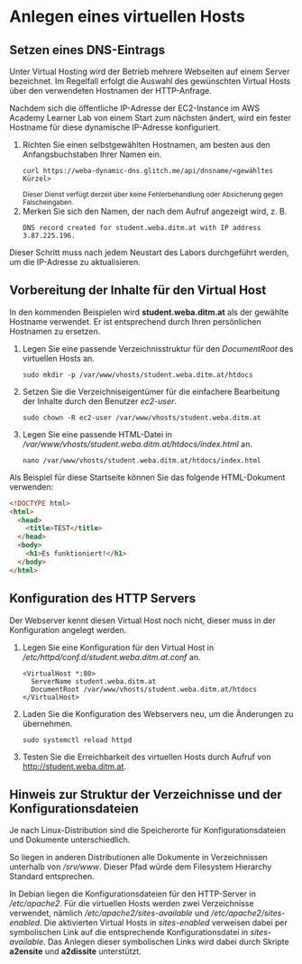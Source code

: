 # Anlegen eines virtuellen Hosts

## Setzen eines DNS-Eintrags

Unter Virtual Hosting wird der Betrieb mehrere Webseiten auf einem Server bezeichnet. Im Regelfall erfolgt die Auswahl des gewünschten Virtual Hosts über den verwendeten Hostnamen der HTTP-Anfrage.

Nachdem sich die öffentliche IP-Adresse der EC2-Instance im AWS Academy Learner Lab von einem Start zum nächsten ändert, wird ein fester Hostname für diese dynamische IP-Adresse konfiguriert.

1. Richten Sie einen selbstgewählten Hostnamen, am besten aus den Anfangsbuchstaben Ihrer Namen ein.
    ```
    curl https://weba-dynamic-dns.glitch.me/api/dnsname/<gewähltes Kürzel>
    ```
    <small>Dieser Dienst verfügt derzeit über keine Fehlerbehandlung oder Absicherung gegen Falscheingaben.</small>
1. Merken Sie sich den Namen, der nach dem Aufruf angezeigt wird, z. B.
    ```
    DNS record created for student.weba.ditm.at with IP address 3.87.225.196.
    ```

Dieser Schritt muss nach jedem Neustart des Labors durchgeführt werden, um die IP-Adresse zu aktualisieren.

## Vorbereitung der Inhalte für den Virtual Host

In den kommenden Beispielen wird **student.weba.ditm.at** als der gewählte Hostname verwendet. Er ist entsprechend durch Ihren persönlichen Hostnamen zu ersetzen.

1. Legen Sie eine passende Verzeichnisstruktur für den *DocumentRoot* des virtuellen Hosts an.
    ```
    sudo mkdir -p /var/www/vhosts/student.weba.ditm.at/htdocs
    ```
1. Setzen Sie die Verzeichniseigentümer für die einfachere Bearbeitung der Inhalte durch den Benutzer *ec2-user*.
    ```
    sudo chown -R ec2-user /var/www/vhosts/student.weba.ditm.at
    ```
1. Legen Sie eine passende HTML-Datei in */var/www/vhosts/student.weba.ditm.at/htdocs/index.html* an.
    ```
    nano /var/www/vhosts/student.weba.ditm.at/htdocs/index.html
    ```

Als Beispiel für diese Startseite können Sie das folgende HTML-Dokument verwenden:

```html
<!DOCTYPE html>
<html>
  <head>
    <title>TEST</title>
  </head>
  <body>
    <h1>Es funktioniert!</h1>
  </body>
</html>
```

## Konfiguration des HTTP Servers

Der Webserver kennt diesen Virtual Host noch nicht, dieser muss in der Konfiguration angelegt werden. 

1. Legen Sie eine Konfiguration für den Virtual Host in */etc/httpd/conf.d/student.weba.ditm.at.conf* an. 
    ```
    <VirtualHost *:80>
      ServerName student.weba.ditm.at
      DocumentRoot /var/www/vhosts/student.weba.ditm.at/htdocs
    </VirtualHost>
    ```

1. Laden Sie die Konfiguration des Webservers neu, um die Änderungen zu übernehmen.
    ```
    sudo systemctl reload httpd
    ```
1. Testen Sie die Erreichbarkeit des virtuellen Hosts durch Aufruf von http://student.weba.ditm.at.

## Hinweis zur Struktur der Verzeichnisse und der Konfigurationsdateien

Je nach Linux-Distribution sind die Speicherorte für Konfigurationsdateien und Dokumente unterschiedlich.

So liegen in anderen Distributionen alle Dokumente in Verzeichnissen unterhalb von */srv/www*. Dieser Pfad würde dem Filesystem Hierarchy Standard entsprechen.

In Debian liegen die Konfigurationsdateien für den HTTP-Server in */etc/apache2*. Für die virtuellen Hosts werden zwei Verzeichnisse verwendet, nämlich */etc/apache2/sites-available* und */etc/apache2/sites-enabled*. Die aktivierten Virtual Hosts in *sites-enabled* verweisen dabei per symbolischen Link auf die entsprechende Konfigurationsdatei in *sites-available*. Das Anlegen dieser symbolischen Links wird dabei durch Skripte **a2ensite** und **a2dissite** unterstützt.
